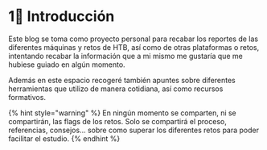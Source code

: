 # 1⃣ Introducción

Este blog se toma como proyecto personal para recabar los reportes de las diferentes máquinas y retos de HTB, así como de otras plataformas o retos, intentando recabar la información que a mi mismo me gustaría que me hubiese guiado en algún momento.

Además en este espacio recogeré también apuntes sobre diferentes herramientas que utilizo de manera cotidiana, así como recursos formativos.

{% hint style="warning" %}
En ningún momento se comparten, ni se compartirán, las flags de los retos. Solo se compartirá el proceso, referencias, consejos... sobre como superar los diferentes retos para poder facilitar el estudio.&#x20;
{% endhint %}
